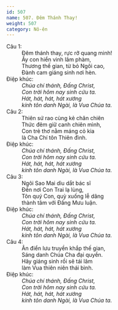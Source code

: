 ```yaml
---
id: 507
name: 507. Đêm Thánh Thay!
weight: 507
category: Nô-ên
---
```

<dl><dt>Câu 1:</dt><dd data-verse="1">Đêm thánh thay, rực rỡ quang minh! <br/>Ấy con hiển vinh lâm phàm, <br/>Thương thế gian, từ bỏ Ngôi cao, <br/>Đành cam giáng sinh nơi hèn. </dd><dt>Điệp khúc:</dt><dd data-chorus="1"><em>Chúa chí thánh, Đấng Christ, <br/>Con trời hôm nay sinh cứu ta. <br/>Hát, hát, hát, hát xướng <br/>kính tôn danh Ngài, là Vua Chúa ta. </em></dd><dt>Câu 2:</dt><dd data-verse="2">Thiên sứ rao cùng kẻ chăn chiên <br/>Thức đêm giữ canh chiên mình, <br/>Con trẻ thơ nằm máng cỏ kia <br/>là Cha Chí tôn Thiên đình. </dd><dt>Điệp khúc:</dt><dd data-chorus="1"><em>Chúa chí thánh, Đấng Christ, <br/>Con trời hôm nay sinh cứu ta. <br/>Hát, hát, hát, hát xướng <br/>kính tôn danh Ngài, là Vua Chúa ta. </em></dd><dt>Câu 3:</dt><dd data-verse="3">Ngôi Sao Mai dìu dắt bác sĩ <br/>Đến nơi Con Trai lạ lùng, <br/>Tôn quý Con, quỳ xuống lễ dâng <br/>thành tâm với Đấng Mưu luận. </dd><dt>Điệp khúc:</dt><dd data-chorus="1"><em>Chúa chí thánh, Đấng Christ, <br/>Con trời hôm nay sinh cứu ta. <br/>Hát, hát, hát, hát xướng <br/>kính tôn danh Ngài, là Vua Chúa ta. </em></dd><dt>Câu 4:</dt><dd data-verse="4">Ân điển lưu truyền khắp thế gian, <br/>Sáng danh Chúa Cha đại quyền. <br/>Hãy giáng sinh rồi sẽ tái lâm <br/>làm Vua thiên niên thái bình. </dd><dt>Điệp khúc:</dt><dd data-chorus="1"><em>Chúa chí thánh, Đấng Christ, <br/>Con trời hôm nay sinh cứu ta. <br/>Hát, hát, hát, hát xướng <br/>kính tôn danh Ngài, là Vua Chúa ta. </em></dd></dl>
